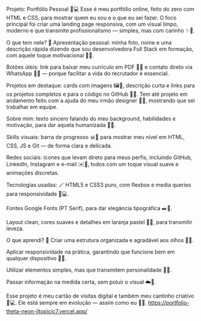 Projeto: Portfólio Pessoal 🌷💻
Esse é meu portfólio online, feito do zero com HTML e CSS, para mostrar quem eu sou e o que eu sei fazer. O foco principal foi criar uma landing page responsiva, com um visual limpo, moderno e que transmite profissionalismo — simples, mas com carinho ✨🤍.

O que tem nele? 🌿
Apresentação pessoal: minha foto, nome e uma descrição rápida dizendo que sou desenvolvedora Full Stack em formação, com aquele toque motivacional 🌸💫.

Botões úteis: link para baixar meu currículo em PDF 📄🌼 e contato direto via WhatsApp 📱💌 — porque facilitar a vida do recrutador é essencial.

Projetos em destaque: cards com imagens 🖼️🌿, descrição curta e links para os projetos completos e para o código no GitHub 🐙💖. Tem até projeto em andamento feito com a ajuda do meu irmão designer 🎨🌷, mostrando que sei trabalhar em equipe.

Sobre mim: texto sincero falando do meu background, habilidades e motivação, para dar aquela humanizada 🌺💬.

Skills visuais: barra de progresso 📊🌸 para mostrar meu nível em HTML, CSS, JS e Git — de forma clara e delicada.

Redes sociais: ícones que levam direto para meus perfis, incluindo GitHub, LinkedIn, Instagram e e-mail ✉️🌿, todos com um toque visual suave e animações discretas.

Tecnologias usadas: 🪄
HTML5 e CSS3 puro, com flexbox e media queries para responsividade 📱💻.

Fontes Google Fonts (PT Serif), para dar elegância tipográfica ✒️🌼.

Layout clean, cores suaves e detalhes em laranja pastel 🍊🤍, para transmitir leveza.

O que aprendi? 🌸
Criar uma estrutura organizada e agradável aos olhos 👀✨.

Aplicar responsividade na prática, garantindo que funcione bem em qualquer dispositivo 📱🌷.

Utilizar elementos simples, mas que transmitem personalidade 💖🌿.

Passar informação na medida certa, sem poluir o visual ☁️🌼.

Esse projeto é meu cartão de visitas digital e também meu cantinho criativo 🌺💻. Ele está sempre em evolução — assim como eu 🌿💫.
https://portfolio-theta-neon-jltopicjc7.vercel.app/
